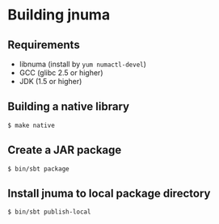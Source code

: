 
# Building jnuma

## Requirements

* libnuma (install by `yum numactl-devel`)
* GCC (glibc 2.5 or higher)
* JDK (1.5 or higher)

## Building a native library

    $ make native

## Create a JAR package

    $ bin/sbt package


## Install jnuma to local package directory

    $ bin/sbt publish-local



